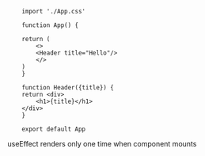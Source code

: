        import './App.css'

        function App() {

        return (
            <>
            <Header title="Hello"/>
            </>
        )
        }

        function Header({title}) {
        return <div>
            <h1>{title}</h1>
        </div>
        }

        export default App

useEffect renders only one time when component mounts